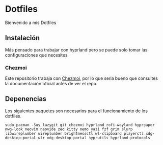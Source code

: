 # Dotfiles
Bienvenido a mis Dotfiles

## Instalación
Más pensado para trabajar con hyprland pero se puede solo tomar las configuraciones que necesites
### Chezmoi
Este repositorio trabaja con [Chezmoi](https://www.chezmoi.io/quick-start/#set-up-a-new-machine-with-a-single-command), por lo que seria bueno que consultes la documentación oficial antes de ver el repo.

## Depenencias
Los siguientes paquetes son necesarios para el funcionamiento de los dotfiles.

```
sudo pacman -Suy lazygit git chezmoi hyprland rofi-wayland hyprpaper nwg-look neovim neovide zed kitty nemo yazi fzf grim slurp libwireplumber wireplumber brightnessctl wl-clipboard playerctl xdg-desktop-portal-wlr xdg-desktop-portal hyprutils hyprland-protocols
```
